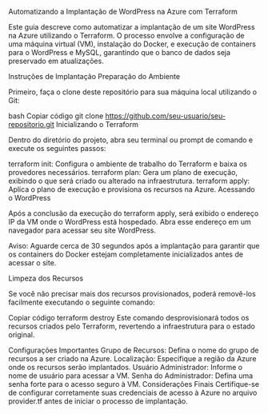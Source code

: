 Automatizando a Implantação de WordPress na Azure com Terraform

Este guia descreve como automatizar a implantação de um site WordPress na Azure utilizando o Terraform. O processo envolve a configuração de uma máquina virtual (VM), instalação do Docker, e execução de containers para o WordPress e MySQL, garantindo que o banco de dados seja preservado em atualizações.

Instruções de Implantação
Preparação do Ambiente

Primeiro, faça o clone deste repositório para sua máquina local utilizando o Git:

bash
Copiar código
git clone https://github.com/seu-usuario/seu-repositorio.git
Inicializando o Terraform

Dentro do diretório do projeto, abra seu terminal ou prompt de comando e execute os seguintes passos:

terraform init: Configura o ambiente de trabalho do Terraform e baixa os provedores necessários.
terraform plan: Gera um plano de execução, exibindo o que será criado ou alterado na infraestrutura.
terraform apply: Aplica o plano de execução e provisiona os recursos na Azure.
Acessando o WordPress

Após a conclusão da execução do terraform apply, será exibido o endereço IP da VM onde o WordPress está hospedado. Abra esse endereço em um navegador para acessar seu site WordPress.

Aviso: Aguarde cerca de 30 segundos após a implantação para garantir que os containers do Docker estejam completamente inicializados antes de acessar o site.

Limpeza dos Recursos

Se você não precisar mais dos recursos provisionados, poderá removê-los facilmente executando o seguinte comando:

Copiar código
terraform destroy
Este comando desprovisionará todos os recursos criados pelo Terraform, revertendo a infraestrutura para o estado original.

Configurações Importantes
Grupo de Recursos: Defina o nome do grupo de recursos a ser criado na Azure.
Localização: Especifique a região da Azure onde os recursos serão implantados.
Usuário Administrador: Informe o nome de usuário para acessar a VM.
Senha do Administrador: Defina uma senha forte para o acesso seguro à VM.
Considerações Finais
Certifique-se de configurar corretamente suas credenciais de acesso à Azure no arquivo provider.tf antes de iniciar o processo de implantação.
